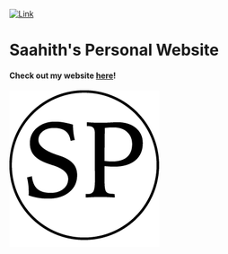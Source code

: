 
[![Link](https://img.shields.io/badge/Link-www.saahith.com-green.svg)](https://saahith.com)

# Saahith's Personal Website
#### Check out my website [here](http://saahith.com)!

![alt text](https://github.com/saapooch/saapooch.github.io/blob/master/images/sp_icon.png) <br />
